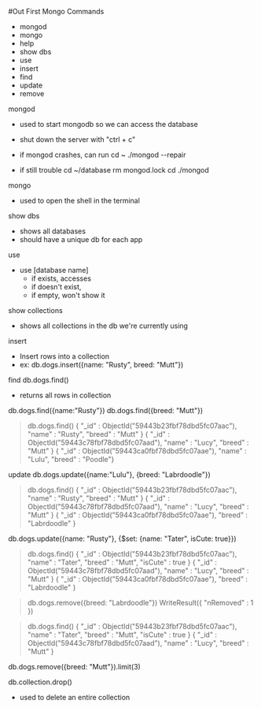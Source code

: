 #Out First Mongo Commands
* mongod
* mongo
* help
* show dbs
* use
* insert
* find
* update
* remove

mongod
- used to start mongodb so we can access the database
- shut down the server with "ctrl + c"

- if mongod crashes, can run 
  cd ~
  ./mongod --repair

- if still trouble
  cd ~/database
  rm mongod.lock
  cd
  ./mongod

mongo
- used to open the shell in the terminal

show dbs
- shows all databases
- should have a unique db for each app

use 
- use [database name]
  - if exists, accesses
  - if doesn't exist, 
  - if empty, won't show it

show collections
- shows all collections in the db we're currently using

insert
- Insert rows into a collection
- ex: db.dogs.insert({name: "Rusty", breed: "Mutt"})

find
db.dogs.find()
- returns all rows in collection

db.dogs.find({name:"Rusty"})
db.dogs.find({breed: "Mutt"})

> db.dogs.find()
{ "_id" : ObjectId("59443b23fbf78dbd5fc07aac"), "name" : "Rusty", "breed" : "Mutt" }
{ "_id" : ObjectId("59443c78fbf78dbd5fc07aad"), "name" : "Lucy", "breed" : "Mutt" }
{ "_id" : ObjectId("59443ca0fbf78dbd5fc07aae"), "name" : "Lulu", "breed" : "Poodle"}

update
db.dogs.update({name:"Lulu"}, {breed: "Labrdoodle"})

> db.dogs.find()
{ "_id" : ObjectId("59443b23fbf78dbd5fc07aac"), "name" : "Rusty", "breed" : "Mutt" }
{ "_id" : ObjectId("59443c78fbf78dbd5fc07aad"), "name" : "Lucy", "breed" : "Mutt" }
{ "_id" : ObjectId("59443ca0fbf78dbd5fc07aae"), "breed" : "Labrdoodle" }

db.dogs.update({name: "Rusty"}, {$set: {name: "Tater", isCute: true}})

> db.dogs.find()
{ "_id" : ObjectId("59443b23fbf78dbd5fc07aac"), "name" : "Tater", "breed" : "Mutt", "isCute" : true }
{ "_id" : ObjectId("59443c78fbf78dbd5fc07aad"), "name" : "Lucy", "breed" : "Mutt" }
{ "_id" : ObjectId("59443ca0fbf78dbd5fc07aae"), "breed" : "Labrdoodle" }

> db.dogs.remove({breed: "Labrdoodle"})
WriteResult({ "nRemoved" : 1 })

> db.dogs.find()
{ "_id" : ObjectId("59443b23fbf78dbd5fc07aac"), "name" : "Tater", "breed" : "Mutt", "isCute" : true }
{ "_id" : ObjectId("59443c78fbf78dbd5fc07aad"), "name" : "Lucy", "breed" : "Mutt" }

db.dogs.remove({breed: "Mutt"}).limit(3)

db.collection.drop()
- used to delete an entire collection